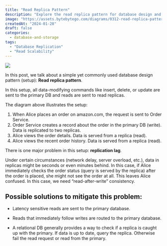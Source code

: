 ```yaml
---
title: "Read Replica Pattern"
description: "Explore the read replica pattern for database design and optimization."
image: "https://assets.bytebytego.com/diagrams/0312-read-replica-pattern.png"
createdAt: "2024-01-28"
draft: false
categories:
  - database-and-storage
tags:
  - "Database Replication"
  - "Read Scalability"
---
```


![](https://assets.bytebytego.com/diagrams/0312-read-replica-pattern.png)

In this post, we talk about a simple yet commonly used database design pattern (setup): **Read replica pattern**.

In this setup, all data-modifying commands like insert, delete, or update are sent to the primary DB and reads are sent to read replicas.

The diagram above illustrates the setup:

1.  When Alice places an order on amazon.com, the request is sent to Order Service.
2.  Order Service creates a record about the order in the primary DB (write). Data is replicated to two replicas.
3.  Alice views the order details. Data is served from a replica (read).
4.  Alice views the recent order history. Data is served from a replica (read).

There is one major problem in this setup: **replication lag**.

Under certain circumstances (network delay, server overload, etc.), data in replicas might be seconds or even minutes behind. In this case, if Alice immediately checks the order status (query is served by the replica) after the order is placed, she might not see the order at all. This leaves Alice confused. In this case, we need “read-after-write” consistency.

## Possible solutions to mitigate this problem:

*   Latency sensitive reads are sent to the primary database.

*   Reads that immediately follow writes are routed to the primary database.

*   A relational DB generally provides a way to check if a replica is caught up with the primary. If data is up to date, query the replica. Otherwise fail the read request or read from the primary.
